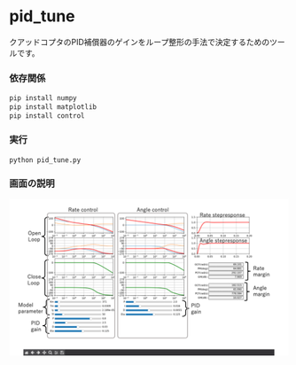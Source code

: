 # pid_tune
クアッドコプタのPID補償器のゲインをループ整形の手法で決定するためのツールです。

### 依存関係

```
pip install numpy
pip install matplotlib
pip install control
```

### 実行

```
python pid_tune.py
```

### 画面の説明
![画面の説明](pid_tune.png)
